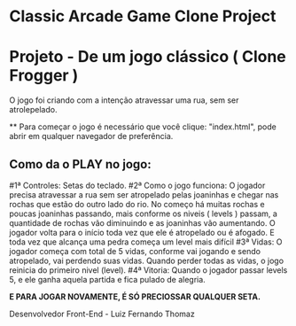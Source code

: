 # Classic Arcade Game Clone Project
# Projeto - De um jogo clássico  ( Clone Frogger )

O jogo foi criando com a intenção atravessar uma rua, sem ser atrolepelado.

** Para começar o jogo é necessário que você clique: "index.html", pode abrir em qualquer navegador de preferência.

## Como da o PLAY no jogo:

#1ª Controles: Setas do teclado.
#2ª Como o jogo funciona: O jogador precisa atravessar a rua sem ser atropelado pelas joaninhas e chegar nas rochas que estão do outro lado do rio.
No começo há muitas rochas e poucas joaninhas passando, mais conforme os niveis ( levels ) passam, a quantidade de rochas vão diminuindo e as joaninhas vão aumentando.
O jogador volta para o início toda vez que ele é atropelado ou é afogado. E toda vez que alcança uma pedra começa um level mais difícil
#3ª Vidas: O jogador começa com total de 5 vidas, conforme vai jogando e sendo atropelado, vai perdendo suas vidas. Quando perder todas as vidas,  o jogo reinicia do primeiro nivel (level).
#4ª Vitoria: Quando o jogador passar levels 5, e ele ganha aquela partida e fica pulado de alegria.

**E PARA JOGAR NOVAMENTE, É SÓ PRECIOSSAR QUALQUER SETA.**


Desenvolvedor Front-End - Luiz Fernando Thomaz 
